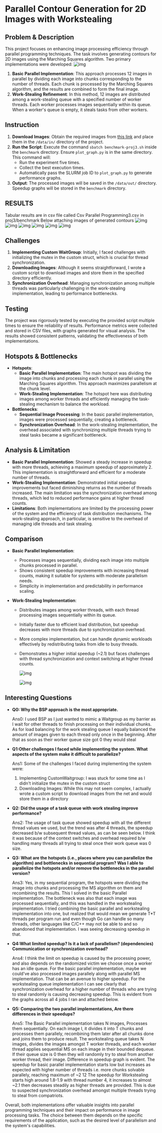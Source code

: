 # Parallel Contour Generation for 2D Images with Workstealing

## Problem & Description

This project focuses on enhancing image processing efficiency through parallel programming techniques. The task involves generating contours for 2D images using the Marching Squares algorithm. Two primary implementations were developed:
![img](./images/msalgo.png)

1. **Basic Parallel Implementation**: This approach processes 12 images in parallel by dividing each image into chunks corresponding to the number of threads. Each chunk is processed by the Marching Squares algorithm, and the results are combined to form the final image.
2. **Work-Stealing Refinement**: In this method, 12 images are distributed among a work-stealing queue with a specified number of worker threads. Each worker processes images sequentially within its queue. When a worker's queue is empty, it steals tasks from other workers.

## Instruction

1. **Download Images**: Obtain the required images from [this link](https://drive.google.com/drive/folders/16DubqDaRR3zWRFkYLO1zHUVxbFD7WVo8?usp=sharing) and place them in the `/data/in/` directory of the project.
2. **Run the Script**: Execute the command `sbatch benchmark-proj3.sh` inside the `benchmark` directory. Ensure `plot_graph.py` is in the same directory. This command will:
   - Run the experiment five times.
   - Collect the best execution times.
   - Automatically pass the SLURM job ID to `plot_graph.py` to generate performance graphs.
3. **Output**: The processed images will be saved in the `/data/out/` directory. Speedup graphs will be stored in the `benchmark` directory.

## RESULTS

Tabular results are in csv file called Csv Parallel Programming3.csv in proj3/benchmark
Below attaching images of generated contours
![img](./images/contour.png)
![img](./images/contour2.png)
![img](./images/contour3.png)
![img](./images/contour4.png)
![img](./images/contour5.png)
![img](./images/contour6.png)

## Challenges

1. **Implementing Custom WaitGroup**: Initially, I faced challenges with initializing the mutex in the custom struct, which is crucial for thread synchronization.
2. **Downloading Images**: Although it seems straightforward, I wrote a custom script to download images and store them in the specified directory efficiently.
3. **Synchronization Overhead**: Managing synchronization among multiple threads was particularly challenging in the work-stealing implementation, leading to performance bottlenecks.

## Testing

The project was rigorously tested by executing the provided script multiple times to ensure the reliability of results. Performance metrics were collected and stored in CSV files, with graphs generated for visual analysis. The results showed consistent patterns, validating the effectiveness of both implementations.

## Hotspots & Bottlenecks

- **Hotspots**:
  - **Basic Parallel Implementation**: The main hotspot was dividing the image into chunks and processing each chunk in parallel using the Marching Squares algorithm. This approach maximizes parallelism at the chunk level.
  - **Work-Stealing Implementation**: The hotspot here was distributing images among worker threads and efficiently managing the task-stealing mechanism to balance the workload.
- **Bottlenecks**:
  - **Sequential Image Processing**: In the basic parallel implementation, images were processed sequentially, creating a bottleneck.
  - **Synchronization Overhead**: In the work-stealing implementation, the overhead associated with synchronizing multiple threads trying to steal tasks became a significant bottleneck.

## Analysis & Limitation

- **Basic Parallel Implementation**: Showed a steady increase in speedup with more threads, achieving a maximum speedup of approximately 2. This implementation is straightforward and efficient for a moderate number of threads.
- **Work-Stealing Implementation**: Demonstrated initial speedup improvements but faced diminishing returns as the number of threads increased. The main limitation was the synchronization overhead among threads, which led to reduced performance gains at higher thread counts.
- **Limitations**: Both implementations are limited by the processing power of the system and the efficiency of task distribution mechanisms. The work-stealing approach, in particular, is sensitive to the overhead of managing idle threads and task stealing.

## Comparison

- **Basic Parallel Implementation**:

  - Processes images sequentially, dividing each image into multiple chunks processed in parallel.
  - Shows consistent speedup improvements with increasing thread counts, making it suitable for systems with moderate parallelism needs.
  - Simplicity in implementation and predictability in performance scaling.

- **Work-Stealing Implementation**:

  - Distributes images among worker threads, with each thread processing images sequentially within its queue.
  - Initially faster due to efficient load distribution, but speedup decreases with more threads due to synchronization overhead.
  - More complex implementation, but can handle dynamic workloads effectively by redistributing tasks from idle to busy threads.
  - Demonstrates a higher initial speedup (~2.1) but faces challenges with thread synchronization and context switching at higher thread counts.

    ![img](./images/graph.png)

    ![img](./images/graphs.png)

## Interesting Questions

- **Q0: Why the BSP approach is the most appropriate.**

  Ans0: I used BSP as I just wanted to mimic a Waitgroup as my barrier as I wait for other
  threads to finish processing on their individual chunks. As for load balancing for the work
  stealing queue I equally balanced the amount of images given to each thread only once in
  the beginning. After that as soon as their worker queue size got 0 they would steal

- **Q1:Other challenges I faced while implementing the system. What aspects of the system make it difficult to parallelize?**

  Ans1:
  Some of the challenges I faced during implementing the system were:

  1. Implementing CustomWaitgroup:
     I was stuck for some time as I didn't initialize the mutex in the custom struct
  2. Downloading Images:
     While this may not seem complex, I actually wrote a custom script to
     download images from the net and would store them in a directory

- **Q2: Did the usage of a task queue with work stealing improve performance?**

  Ans2: The usage of task queue showed speedup with all the different thread values we
  used, but the trend was after 4 threads, the speedup decreased b/w subsequent thread
  values, as can be seen below. I think it was because of the context switches and overhead
  required b/w handling many threads all trying to steal once their work queue was 0 size.

- **Q3: What are the hotspots (i.e., places where you can parallelize the algorithm) and bottlenecks in sequential program? Was I able to parallelize the hotspots and/or remove the bottlenecks in the parallel version?**

  Ans3: Yes, in my sequential program, the hotspots were dividing the image into chunks and
  processing the MS algorithm on them and recombining the results. This I solved in the
  basic Parallel implementation.
  The bottleneck was also that each image was processed sequentially, and this was handled
  in the workstealing implementation.
  I tried combining the basic parallel and workstealing implementation into one, but realized
  that would mean we generate T\*T threads per program run and even though Go can
  handle so many threads, other languages like C/C++ may not be able to and so abandoned
  that implementation. I was seeing decreasing speedup in that.

- **Q4:What limited speedup? Is it a lack of parallelism? (dependencies) Communication or synchronization overhead?**

  Ans4: I think the limit on speedup is caused by the processing power, and also depends on
  the randomized victim we choose once a worker has an idle queue. For the basic parallel
  implementation, maybe we could've also processed images parallely along with parallel MS
  implementation. That can be an avenue to higher speedup.
  For the workstealing queue implementation I can see clearly that synchronization overhead
  for a higher number of threads who are trying to steal randomly is causing decreasing
  speedup. This is evident from the graphs across all 4 jobs I ran and attached below.

- **Q5: Comparing the two parallel implementations, Are there differences in their speedups?**

  Ans5: The Basic Parallel implementation takes N images, Processes them sequentially. On
  each image I, it divides it into T chunks and processes them parallely, recombining them
  later after all chunks done and joins them to produce result.
  The workstealing queue takes N images, divides the images amongst T worker threads, and
  each worker thread applies sequential MS on each image in their bounded dequeue. If
  their queue size is 0 then they will randomly try to steal from another worker thread, their
  image.
  Difference in speedup graph is evident.
  The speedup for basic parallel implementation starts low but increases as expected with
  higher number of threads i.e. more chunks solvable parallely, reaching maximum of ~2
  12
  The speedup for Workstealing starts high around 1.8-1.9 with thread number 4, it increases
  to almost ~2.1 then decreases steadily as higher threads are provided. This is due to
  suspected synchronization overhead amongst multiple threads trying to steal from
  compatriots.

Overall, both implementations offer valuable insights into parallel programming techniques and their impact on performance in image processing tasks. The choice between them depends on the specific requirements of the application, such as the desired level of parallelism and the system's capabilities.
